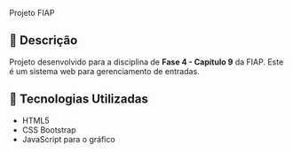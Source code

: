 Projeto FIAP

## 📖 Descrição

Projeto desenvolvido para a disciplina de **Fase 4 - Capítulo 9** da FIAP. Este é um sistema web para gerenciamento de entradas.

## 🚀 Tecnologias Utilizadas

- HTML5
- CSS Bootstrap
- JavaScript para o gráfico

